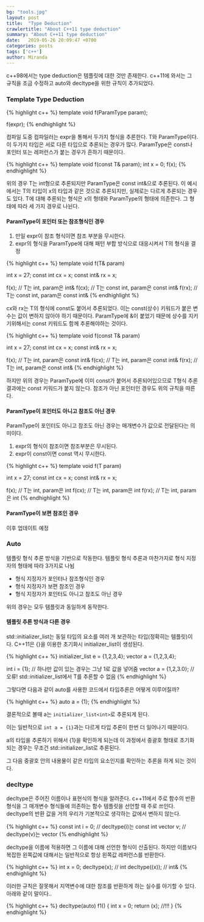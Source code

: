 ```yaml
---
bg: "tools.jpg"
layout: post
title:  "Type Deduction"
crawlertitle: "About C++11 type deduction"
summary: "About C++11 type deduction"
date:   2019-05-26 20:09:47 +0700
categories: posts
tags: ['c++']
author: Miranda
---
```

c++98에서는 type deduction은 템플릿에 대한 것만 존재한다. c++11에 와서는 그 규칙을 조금 수정하고 auto와 decltype을 위한 규칙이 추가되었다.

### Template Type Deduction
{% highlight c++ %}
template<typename T>
void f(ParamType param);

f(expr);
{% endhighlight %}

컴파일 도중 컴파일러는 expr을 통해서 두가지 형식을 추론한다. T와 ParamType이다. 이 두가지 타입은 서로 다른 타입으로 추론되는 경우가 많다. ParamType은 const나 포인터 또는 레퍼런스가 붙는 경우가 흔하기 때문이다.

{% highlight c++ %}
template<typename T>
void f(const T& param);
int x = 0;
f(x);
{% endhighlight %}

위의 경우 T는 int형으로 추론되지만 ParamType은 const int&으로 추론된다. 이 예시에서는 T의 타입이 x의 타입과 같은 것으로 추론되지만, 실제로는 다르게 추론되는 경우도 있다. T에 대해 추론되는 형식은 x의 형태와 ParamType의 형태에 의존한다. 그 형태에 따라 세 가지 경우로 나뉜다.

#### ParamType이 포인터 또는 참조형식인 경우
1. 만일 expr이 참조 형식이면 참조 부분을 무시한다.
2. expr의 형식을 ParamType에 대해 패턴 부합 방식으로 대응시켜서 T의 형식을 결정

{% highlight c++ %}
template<typename T>
void f(T& param)

int x = 27;
const int cx = x;
const int& rx = x;

f(x);    // T는 int, param은 int&
f(cx);   // T는 const int, param은 const int&
f(rx);   // T는 const int, param은 const int&
{% endhighlight %}

cx와 rx는 T의 형식에 const도 붙어서 추론되었다. 이는 const(상수) 키워드가 붙은 변수는 값이 변하지 않아야 하기 때문이다. ParamType에 &이 붙었기 때문에 상수를 지키기위해서는 const 키워드도 함께 추론해야하는 것이다.

{% highlight c++ %}
template<typename T>
void f(const T& param)

int x = 27;
const int cx = x;
const int& rx = x;

f(x);    // T는 int, param은 const int&
f(cx);   // T는 int, param은 const int&
f(rx);   // T는 int, param은 const int&
{% endhighlight %}

하지만 위의 경우는 ParamType에 이미 const가 붙어서 추론되어있으므로 T형식 추론결과에는 const 키워드가 붙지 않는다.
참조가 아닌 포인터인 경우도 위의 규칙을 따른다.

#### ParamType이 포인터도 아니고 참조도 아닌 경우
ParamType이 포인터도 아니고 참조도 아닌 경우는 매개변수가 값으로 전달된다는 의미이다.
1. expr의 형식이 참조이면 참조부분은 무시된다.
2. expr이 const이면 const 역시 무시한다.

{% highlight c++ %}
template<typename T>
void f(T param)

int x = 27;
const int cx = x;
const int& rx = x;

f(x);    // T는 int, param은 int
f(cx);   // T는 int, param은 int
f(rx);   // T는 int, param은 int
{% endhighlight %}

#### ParamType이 보편 참조인 경우
이후 업데이트 예정

### Auto
템플릿 형식 추론 방식을 기반으로 작동한다. 템플릿 형식 추론과 마찬가지로 형식 지정자의 형태에 따라 3가지로 나뉨

- 형식 지정자가 포인터나 참조형식인 경우
- 형식 지정자가 보편 참조인 경우
- 형식 지정자가 포인터도 아니고 참조도 아닌 경우

위의 경우는 모두 템플릿과 동일하게 동작한다.

#### 템플릿 추론 방식과 다른 경우
std::initializer_list는 동일 타입의 요소를 여러 개 보관하는 타입(정확히는 템플릿)이다. C++11은 {}을 이용한 초기화시 initializer_list이 생성된다.

{% highlight c++ %}
initializer_list<int> e = {1,2,3,4};
vector a = {1,2,3,4};

int i = {1}; // 하나만 값이 있는 경우는 그냥 1로 값을 넣어줌
vector a = {1,2,3.0}; // 오류! std::initializer_list<T>에서 T를 추론할 수 없음
{% endhighlight %}

그렇다면 다음과 같이 auto를 사용한 코드에서 타입추론은 어떻게 이루어질까?

{% highlight c++ %}
auto a = {1};
{% endhighlight %}

결론적으로 볼때 a는 `initializer_list<int>`로 추론되게 된다.

이는 일반적으로 `int a = {1}`과는 다르게 타입 추론이 한번 더 일어나기 때문이다.

a의 타입을 추론하기 위해서 {1}을 확인하게 되는데 이 과정에서 중괄호 형태로 초기화되는 경우는 무조건 std::initializer_list로 추론된다.

그 다음 중괄호 안의 내용물이 같은 타입의 요소인지를 확인하는 추론을 하게 되는 것이다.

### decltype
decltype은 주어진 이름이나 표현식의 형식을 알려준다.
c++11에서 주로 함수의 반환 형식을 그 매개변수 형식들에 의존하는 함수 템플릿을 선언할 때 주로 쓰인다.
decltype의 반환 값을 거의 우리가 기본적으로 생각하는 값에서 변하지 않는다.

{% highlight c++ %}
const int i = 0; // decltype(i)는 const int
vector<int> v; // decltype(v)는 vector<int>
{% endhighlight %}

decltype을 이름에 적용하면 그 이름에 대해 선언한 형식이 산출된다. 하지만 이름보다 복잡한 왼쪽값에 대해서는 일반적으로 항상 왼쪽값 레퍼런스를 반환한다.

{% highlight c++ %}
int x = 0;
decltype(x); // int
decltype((x)); // int&
{% endhighlight %}

이러한 규칙은 잘못해서 지역변수에 대한 참조를 반환하게 하는 실수를 야기할 수 있다. 아래와 같이 말이다..

{% highlight c++ %}
decltype(auto) f1()
{
    int x = 0;
    return (x); //!!!
}
{% endhighlight %}